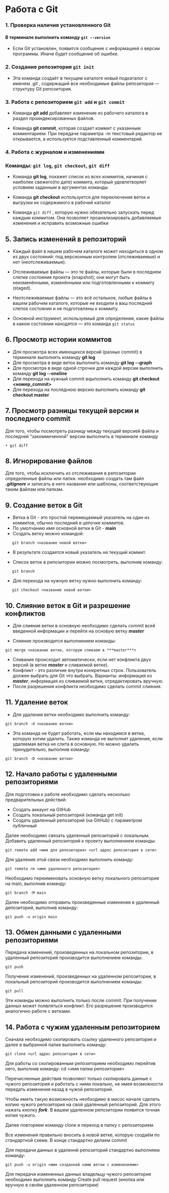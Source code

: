 
# Работа c Git

### 1. Проверка наличия установленного Git

#### В терминале выполнить команду `git --version`
* Если Git установлен, появится сообщение с информацией о версии программы. Иначе будет сообщение об ошибке.
### 2. Создание репозитория `git init`

* Эта команда создаёт в текущем каталоге новый подкаталог с именем .git , содержащий все необходимые файлы репозитория — структуру Git репозитория.

### 3. Работа с репозиторием `git add` и `git commit`

* Команда **git add** добавляет изменение из рабочего каталога в раздел проиндексированных файлов.

* Команда **git commit**, которая создает коммит с указанным комментарием. При передаче параметра *-m* текстовый редактор не открывается, а используется подставленный комментарий.

### 4. Работа с журналом и изменениями 

### Команды: `git log`, `git checkout`, `git diff`

* Команда **git log**, покажет список из всех коммитов, начиная с наиболее свежего(по дате) коммита, который удовлетворяет условиям заданным в аргументах команды.

* Команда **git checkout** используется для переключения веток и выгрузки их содержимого в рабочий каталог

* Команда `git diff` , которую нужно обязательно запускать перед каждым коммитом. Она позволяет проанализировать добавляемые изменения и исправить возможные ошибки

## 5. Запись изменений в репозиторий

* Каждый файл в нашем рабочем каталоге может находиться в одном из двух состояний: под версионным контролем (отслеживаемые) и нет (неотслеживаемые). 
* Отслеживаемые файлы — это те файлы, которые были в последнем слепке состояния проекта (snapshot); они могут быть неизменёнными, изменёнными или подготовленными к коммиту (staged). 
* Неотслеживаемые файлы — это всё остальное, любые файлы в вашем рабочем каталоге, которые не входили в ваш последний слепок состояния и не подготовлены к коммиту.

* Основной инструмент, используемый для определения, какие файлы в каком состоянии находятся — это команда `git status`

## 6. Просмотр истории коммитов

* Для просмотра всех имеющихся версий (разных commit) в терминале выполнить команду **git log**
* Для просмотра в виде веток выполнить команду **git log --graph**
* Для просмотра в виде одной строчки для каждой версии выполнить команду **git log --oneline**
* Для перехода на нужный commit вqыполнить команду **git checkout <номер_commit>**
* Для перехода на последнюю версию выполнить команду **git checkout master**

## 7. Просмотр разницы текущей версии и последнего commit

Для того, чтобы посмотреть разницу между текущей версией файла и последней "закоммиченной" версии выполнить в терминале команду
```
• git diff
```
## 8. Игнорирование файлов

Для того, чтобы исключить из отслеживания в репозитории определенные файлы или папки. необходимо создать там файл ***.gitignore*** и записать в него названия или шаблоны, соответствующие таким файлам или папкам.

## 9. Создание веток в Git

* Ветка в Git - это простой перемещаемый указатель на один из коммитов, обычно последний в цепочке коммитов.
* По умолчанию имя основной ветки в Git - **main**
* Создать ветку можно командой:
```
   git branch <название новой ветки>
```
* В результате создается новый указатель на текущий коммит.

* Список веток в репозитории можно посмотреть, выполнив команду:
```
   git branch
```
* Для перехода на нужную ветку нужно выполнить команду:

```
   git checkout <название новой ветки>
```
## 10. Слияние веток в Git и разрешение конфликтов

* Для слияния ветки в основную необходимо сделать commit всей введенной информации и перейти на основую ветку ***master***

* Слияние производится выполнением команды:
```
git merge <название ветки, которую сливаем в ***master***>
```
* Сливание происходит автоматически, если нет конфликта двух версий (в ветке ***master*** и сливаемой ветке).
* Конфликт - это различие внутри конкретных строк. Пользователь должен выбрать для Git что выбрать. Варианты: информация из ***master***, информация из сливаемой ветки, отредактировать вручную.
* После разрешения конфликта необходимо сделать commit слияния.

## 11. Удаление веток

* Для удаления ветки необходимо выполнить команду:
```
git branch -d <название ветки>
```
* Эта команда не будет работать, если мы находимся в ветке, которую хотим удалить. Также команда не выполнит удаление, если удаляемая ветка не слита в основную. Но можно удалить принудительно, выполнив команду:
```
git branch -D <название ветки>
```
## 12. Начало работы с удаленными репозиториями
Для подготовки к работе необходимо сделать несколько предварительных действий:
* Создать аккаунт на GitHub
* Создать локальный репозиторий (команда get init)
* Создать удаленный репозиторий (на GitHub) с параметром *публичный*

Далее необходимо связать удаленный репозиторий с локальным. Добавить удаленный репозиторий к проекту выполнением команды:
```
git remote add <имя для репозитория> <url адрес репозитория в сети>
```
Для удаления этой связи необходимо выполнить команду:
```
git remote rm <имя удаленного репозитория>
```
Необходимо переименовать основную ветку локального репозитория на main, выполнив команду:
```
git branch -M main
```
Далее необходимо отправить произведенные изменения в удаленный депозиторий, выполнив команду:
```
git push -u origin main
```

## 13. Обмен данными с удаленными репозиториями
Передача изменений, произведенных на локальном репозитории, в удаленный репозиторий производится выполнением команды:
```
git push
```
Получение изменений, произведенных на удаленном репозитории, в локальный репозиторий производится выполнением команды:
```
git pull
```
Эти команды можно выполнить только после commit. При получении данных может появляться конфликт. Его разрешение производится аналогично работе с ветками.

## 14. Работа с чужим удаленным репозиторием
Сначала необходимо скопировать ссылку удаленного репозитория и далее в выбранной папке выполнить команду:
```
git clone <url адрес репозитория в сети>
```
Для работы со скопированным репозиторием необходимо перейтив него, выполнив команду: cd <имя папки репозитория>

Перечисленные действия позволяют только скопировать данные с чужого репозитория и работать с ними локально, не имея возможности передать изменения назад в чужой репозиторий.

Чтобы иметь такую возможность необходимо в масос начале сделать копию чужого репозитория на свой удаленный репозиторий. Для этого нажать кнопку ***fork***.
В вашем удаленном репозитории появится точная копия чужого.

Далее повторяем команду clone и переход в папку с репозиторием.

Все изменения правильно вносить в новой ветке, которую создаём по стандартной схеме. В конце стандартно делаем commit

Для передачи данных в удаленнй репозиторий стандартно выполняем команду:
```
git push -u origin <имя созданной нами ветки с изменениями>
```
Для передачи измененных данных владельцу чужого репозитория необходимо выполнить команду Create pull request (кнопка или вручную в своём удаленном репозитории)
